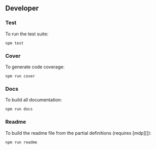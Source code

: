 ## Developer

### Test

To run the test suite:

```
npm test
```

### Cover

To generate code coverage:

```
npm run cover
```

### Docs

To build all documentation:

```
npm run docs
```

### Readme

To build the readme file from the partial definitions (requires [mdp][]):

```
npm run readme
```
